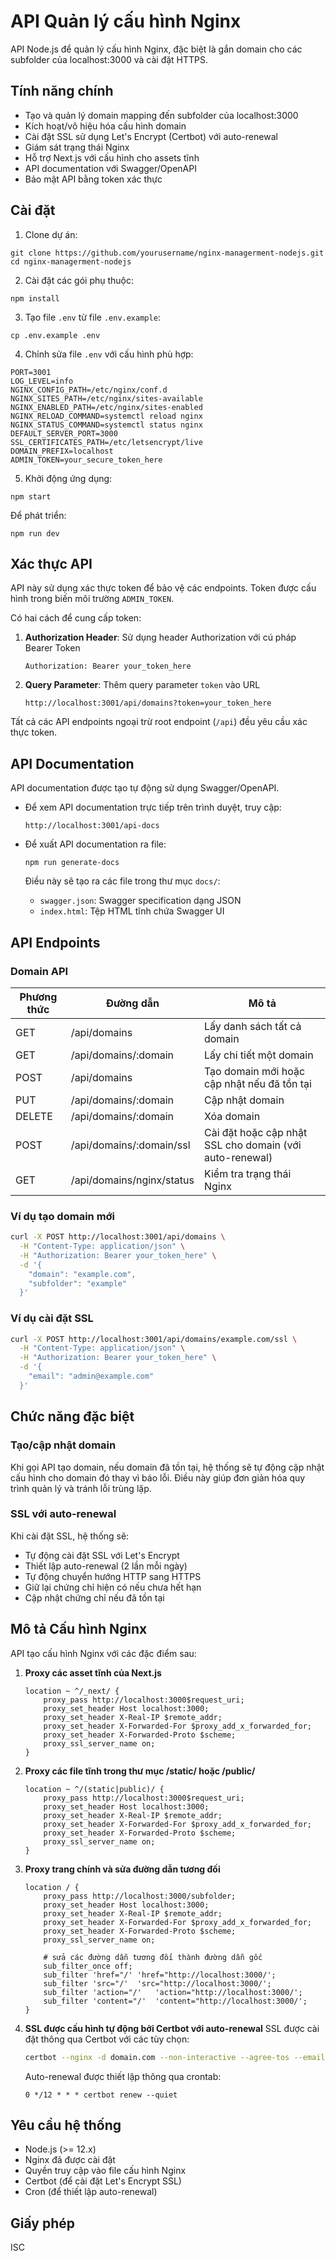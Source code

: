 # API Quản lý cấu hình Nginx

API Node.js để quản lý cấu hình Nginx, đặc biệt là gắn domain cho các subfolder của localhost:3000 và cài đặt HTTPS.

## Tính năng chính

- Tạo và quản lý domain mapping đến subfolder của localhost:3000
- Kích hoạt/vô hiệu hóa cấu hình domain
- Cài đặt SSL sử dụng Let's Encrypt (Certbot) với auto-renewal
- Giám sát trạng thái Nginx
- Hỗ trợ Next.js với cấu hình cho assets tĩnh
- API documentation với Swagger/OpenAPI
- Bảo mật API bằng token xác thực

## Cài đặt

1. Clone dự án:
```
git clone https://github.com/yourusername/nginx-managerment-nodejs.git
cd nginx-managerment-nodejs
```

2. Cài đặt các gói phụ thuộc:
```
npm install
```

3. Tạo file `.env` từ file `.env.example`:
```
cp .env.example .env
```

4. Chỉnh sửa file `.env` với cấu hình phù hợp:
```
PORT=3001
LOG_LEVEL=info
NGINX_CONFIG_PATH=/etc/nginx/conf.d
NGINX_SITES_PATH=/etc/nginx/sites-available
NGINX_ENABLED_PATH=/etc/nginx/sites-enabled
NGINX_RELOAD_COMMAND=systemctl reload nginx
NGINX_STATUS_COMMAND=systemctl status nginx
DEFAULT_SERVER_PORT=3000
SSL_CERTIFICATES_PATH=/etc/letsencrypt/live
DOMAIN_PREFIX=localhost
ADMIN_TOKEN=your_secure_token_here
```

5. Khởi động ứng dụng:
```
npm start
```

Để phát triển:
```
npm run dev
```

## Xác thực API

API này sử dụng xác thực token để bảo vệ các endpoints. Token được cấu hình trong biến môi trường `ADMIN_TOKEN`.

Có hai cách để cung cấp token:

1. **Authorization Header**: Sử dụng header Authorization với cú pháp Bearer Token
   ```
   Authorization: Bearer your_token_here
   ```

2. **Query Parameter**: Thêm query parameter `token` vào URL
   ```
   http://localhost:3001/api/domains?token=your_token_here
   ```

Tất cả các API endpoints ngoại trừ root endpoint (`/api`) đều yêu cầu xác thực token.

## API Documentation

API documentation được tạo tự động sử dụng Swagger/OpenAPI.

- Để xem API documentation trực tiếp trên trình duyệt, truy cập:
  ```
  http://localhost:3001/api-docs
  ```

- Để xuất API documentation ra file:
  ```
  npm run generate-docs
  ```
  Điều này sẽ tạo ra các file trong thư mục `docs/`:
  - `swagger.json`: Swagger specification dạng JSON
  - `index.html`: Tệp HTML tĩnh chứa Swagger UI

## API Endpoints

### Domain API

| Phương thức | Đường dẫn | Mô tả |
|-------------|-----------|-------|
| GET | /api/domains | Lấy danh sách tất cả domain |
| GET | /api/domains/:domain | Lấy chi tiết một domain |
| POST | /api/domains | Tạo domain mới hoặc cập nhật nếu đã tồn tại |
| PUT | /api/domains/:domain | Cập nhật domain |
| DELETE | /api/domains/:domain | Xóa domain |
| POST | /api/domains/:domain/ssl | Cài đặt hoặc cập nhật SSL cho domain (với auto-renewal) |
| GET | /api/domains/nginx/status | Kiểm tra trạng thái Nginx |

### Ví dụ tạo domain mới

```bash
curl -X POST http://localhost:3001/api/domains \
  -H "Content-Type: application/json" \
  -H "Authorization: Bearer your_token_here" \
  -d '{
    "domain": "example.com",
    "subfolder": "example"
  }'
```

### Ví dụ cài đặt SSL

```bash
curl -X POST http://localhost:3001/api/domains/example.com/ssl \
  -H "Content-Type: application/json" \
  -H "Authorization: Bearer your_token_here" \
  -d '{
    "email": "admin@example.com"
  }'
```

## Chức năng đặc biệt

### Tạo/cập nhật domain
Khi gọi API tạo domain, nếu domain đã tồn tại, hệ thống sẽ tự động cập nhật cấu hình cho domain đó thay vì báo lỗi. Điều này giúp đơn giản hóa quy trình quản lý và tránh lỗi trùng lặp.

### SSL với auto-renewal
Khi cài đặt SSL, hệ thống sẽ:
- Tự động cài đặt SSL với Let's Encrypt
- Thiết lập auto-renewal (2 lần mỗi ngày)
- Tự động chuyển hướng HTTP sang HTTPS
- Giữ lại chứng chỉ hiện có nếu chưa hết hạn
- Cập nhật chứng chỉ nếu đã tồn tại

## Mô tả Cấu hình Nginx

API tạo cấu hình Nginx với các đặc điểm sau:

1. **Proxy các asset tĩnh của Next.js**
   ```nginx
   location ~ ^/_next/ {
       proxy_pass http://localhost:3000$request_uri;
       proxy_set_header Host localhost:3000;
       proxy_set_header X-Real-IP $remote_addr;
       proxy_set_header X-Forwarded-For $proxy_add_x_forwarded_for;
       proxy_set_header X-Forwarded-Proto $scheme;
       proxy_ssl_server_name on;
   }
   ```

2. **Proxy các file tĩnh trong thư mục /static/ hoặc /public/**
   ```nginx
   location ~ ^/(static|public)/ {
       proxy_pass http://localhost:3000$request_uri;
       proxy_set_header Host localhost:3000;
       proxy_set_header X-Real-IP $remote_addr;
       proxy_set_header X-Forwarded-For $proxy_add_x_forwarded_for;
       proxy_set_header X-Forwarded-Proto $scheme;
       proxy_ssl_server_name on;
   }
   ```

3. **Proxy trang chính và sửa đường dẫn tương đối**
   ```nginx
   location / {
       proxy_pass http://localhost:3000/subfolder;
       proxy_set_header Host localhost:3000;
       proxy_set_header X-Real-IP $remote_addr;
       proxy_set_header X-Forwarded-For $proxy_add_x_forwarded_for;
       proxy_set_header X-Forwarded-Proto $scheme;
       proxy_ssl_server_name on;

       # sửa các đường dẫn tương đối thành đường dẫn gốc
       sub_filter_once off;
       sub_filter 'href="/' 'href="http://localhost:3000/';
       sub_filter 'src="/'  'src="http://localhost:3000/';
       sub_filter 'action="/'   'action="http://localhost:3000/';
       sub_filter 'content="/'  'content="http://localhost:3000/';
   }
   ```

4. **SSL được cấu hình tự động bởi Certbot với auto-renewal**
   SSL được cài đặt thông qua Certbot với các tùy chọn:
   ```bash
   certbot --nginx -d domain.com --non-interactive --agree-tos --email user@example.com --redirect --keep-until-expiring --renew-by-default --no-eff-email
   ```
   
   Auto-renewal được thiết lập thông qua crontab:
   ```
   0 */12 * * * certbot renew --quiet
   ```

## Yêu cầu hệ thống

- Node.js (>= 12.x)
- Nginx đã được cài đặt
- Quyền truy cập vào file cấu hình Nginx
- Certbot (để cài đặt Let's Encrypt SSL)
- Cron (để thiết lập auto-renewal)

## Giấy phép

ISC 